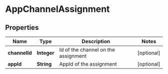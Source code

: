 
# AppChannelAssignment

## Properties
Name | Type | Description | Notes
------------ | ------------- | ------------- | -------------
**channelId** | **Integer** | Id of the channel on the assignment |  [optional]
**appId** | **String** | AppId of the assignment |  [optional]



